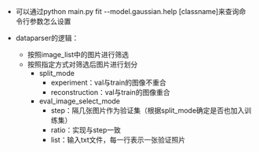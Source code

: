 - 可以通过python main.py fit --model.gaussian.help [classname]来查询命令行参数怎么设置

- dataparser的逻辑：
    - 按照image_list中的图片进行筛选
    - 按照指定方式对筛选后图片进行划分
        - split_mode
            - experiment：val与train的图像不重合
            - reconstruction：val与train的图像重合
        - eval_image_select_mode
            - step：隔几张图片作为验证集（根据split_mode确定是否也加入训练集）
            - ratio：实现与step一致
            - list：输入txt文件，每一行表示一张验证照片